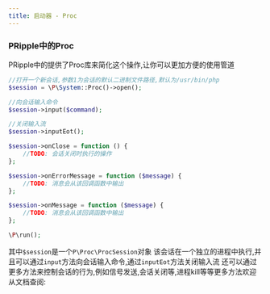 ```yaml
---
title: 启动器 - Proc
---
```


### PRipple中的Proc

PRipple中的提供了Proc库来简化这个操作,让你可以更加方便的使用管道

```php
//打开一个新会话,参数1为会话的默认二进制文件路径,默认为/usr/bin/php
$session = \P\System::Proc()->open();

//向会话输入命令
$session->input($command);

//关闭输入流
$session->inputEot();

$session->onClose = function () {
    //TODO: 会话关闭时执行的操作
};

$session->onErrorMessage = function ($message) {
    //TODO: 消息会从该回调函数中输出
};

$session->onMessage = function ($message) {
    //TODO: 消息会从该回调函数中输出
};

\P\run();
```

其中`$session`是一个`P\Proc\ProcSession`对象
该会话在一个独立的进程中执行,并且可以通过`input`方法向会话输入命令,通过`inputEot`方法关闭输入流
还可以通过更多方法来控制会话的行为,例如信号发送,会话关闭等,进程kill等等更多方法欢迎从文档查阅:
